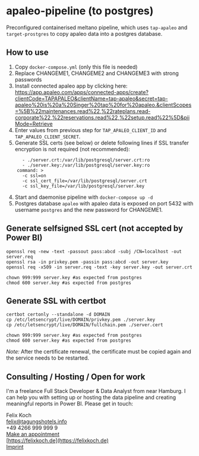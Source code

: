 # apaleo-pipeline (to postgres)

Preconfigured containerised meltano pipeline, which uses `tap-apaleo` and `target-prostgres` to copy apaleo data into a postgres database.

## How to use
1. Copy `docker-compose.yml` (only this file is needed)
2. Replace CHANGEME1, CHANGEME2 and CHANGEME3 with strong passwords
3. Install connected apaleo app by clicking here:    
https://app.apaleo.com/apps/connected-apps/create?clientCode=TAPAPALEO&clientName=tap-apaleo&secret=tap-apaleo%20is%20a%20Singer%20tap%20for%20apaleo.&clientScopes=%5B%22maintenances.read%22,%22rateplans.read-corporate%22,%22reservations.read%22,%22setup.read%22%5D&piiMode=Retrieve
4. Enter values from previous step for `TAP_APALEO_CLIENT_ID` and `TAP_APALEO_CLIENT_SECRET`.
3. Generate SSL certs (see below) or delete following lines if SSL transfer encryption is not required (not recommended):
```
      - ./server.crt:/var/lib/postgresql/server.crt:ro
      - ./server.key:/var/lib/postgresql/server.key:ro
    command: >
      -c ssl=on
      -c ssl_cert_file=/var/lib/postgresql/server.crt
      -c ssl_key_file=/var/lib/postgresql/server.key
```
4. Start and daemonise pipeline with `docker-compose up -d`
5. Postgres database `apaleo` with apaleo data is exposed on port 5432 with username `postgres` and the new password for CHANGEME1.


## Generate selfsigned SSL cert (not accepted by Power BI)

```
openssl req -new -text -passout pass:abcd -subj /CN=localhost -out server.req
openssl rsa -in privkey.pem -passin pass:abcd -out server.key
openssl req -x509 -in server.req -text -key server.key -out server.crt

chown 999:999 server.key #as expected from postgres
chmod 600 server.key #as expected from postgres
```

## Generate SSL with certbot

```
certbot certonly --standalone -d DOMAIN
cp /etc/letsencrypt/live/DOMAIN/privkey.pem ./server.key
cp /etc/letsencrypt/live/DOMAIN/fullchain.pem ./server.cert

chown 999:999 server.key #as expected from postgres
chmod 600 server.key #as expected from postgres
```

*Note:* After the certificate renewal, the certificate must be copied again and the service needs to be restarted.

## Consulting / Hosting / Open for work
I'm a freelance Full Stack Developer & Data Analyst from near Hamburg. I can help you with setting up or hosting the data pipeline and creating meaningful reports in Power BI. Please get in touch:

Felix Koch  
felix@tagungshotels.info  
+49 4266 999 999 9  
[Make an appointment](https://meetings.hubspot.com/felix137)  
[https://felixkoch.de](https://felixkoch.de)  
[Imprint](https://tagungshotels.info/impressum)